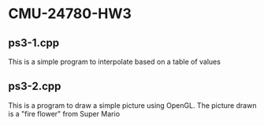 # CMU-24780-HW3
## ps3-1.cpp 

This is a simple program to interpolate based on a table of values

## ps3-2.cpp
This is a program to draw a simple picture using OpenGL. The picture drawn is a "fire flower" from Super Mario
